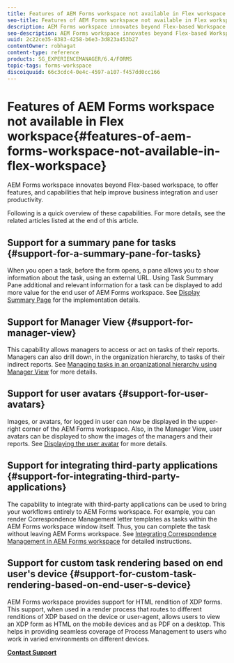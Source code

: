 ```yaml
---
title: Features of AEM Forms workspace not available in Flex workspace
seo-title: Features of AEM Forms workspace not available in Flex workspace
description: AEM Forms workspace innovates beyond Flex-based Workspace. Read about differences in features and capabilities.
seo-description: AEM Forms workspace innovates beyond Flex-based Workspace. Read about differences in features and capabilities.
uuid: 2c22ce35-8383-4258-b6e3-3d823a453b27
contentOwner: robhagat
content-type: reference
products: SG_EXPERIENCEMANAGER/6.4/FORMS
topic-tags: forms-workspace
discoiquuid: 66c3cdc4-0e4c-4597-a107-f457dd0cc166
---
```


# Features of AEM Forms workspace not available in Flex workspace{#features-of-aem-forms-workspace-not-available-in-flex-workspace}

AEM Forms workspace innovates beyond Flex-based workspace, to offer features, and capabilities that help improve business integration and user productivity.

Following is a quick overview of these capabilities. For more details, see the related articles listed at the end of this article.

## Support for a summary pane for tasks {#support-for-a-summary-pane-for-tasks}

When you open a task, before the form opens, a pane allows you to show information about the task, using an external URL. Using Task Summary Pane additional and relevant information for a task can be displayed to add more value for the end user of AEM Forms workspace. See [Display Summary Page](/help/forms/using/displaying-information-task-summary-pane.md) for the implementation details.

## Support for Manager View {#support-for-manager-view}

This capability allows managers to access or act on tasks of their reports. Managers can also drill down, in the organization hierarchy, to tasks of their indirect reports. See [Managing tasks in an organizational hierarchy using Manager View](/help/forms/using/tasks-organizational-hierarchy-using-manager.md) for more details.

## Support for user avatars {#support-for-user-avatars}

Images, or avatars, for logged in user can now be displayed in the upper-right corner of the AEM Forms workspace. Also, in the Manager View, user avatars can be displayed to show the images of the managers and their reports. See [Displaying the user avatar](/help/forms/using/displaying-user-avatar.md) for more details.

## Support for integrating third-party applications {#support-for-integrating-third-party-applications}

The capability to integrate with third-party applications can be used to bring your workflows entirely to AEM Forms workspace. For example, you can render Correspondence Management letter templates as tasks within the AEM Forms workspace window itself. Thus, you can complete the task without leaving AEM Forms workspace. See [Integrating Correspondence Management in AEM Forms workspace](/help/forms/using/integrating-correspondence-management-html-workspace.md) for detailed instructions.

## Support for custom task rendering based on end user's device {#support-for-custom-task-rendering-based-on-end-user-s-device}

AEM Forms workspace provides support for HTML rendition of XDP forms. This support, when used in a render process that routes to different renditions of XDP based on the device or user-agent, allows users to view an XDP form as HTML on the mobile devices and as PDF on a desktop. This helps in providing seamless coverage of Process Management to users who work in varied environments on different devices.

[**Contact Support**](https://www.adobe.com/account/sign-in.supportportal.html)
